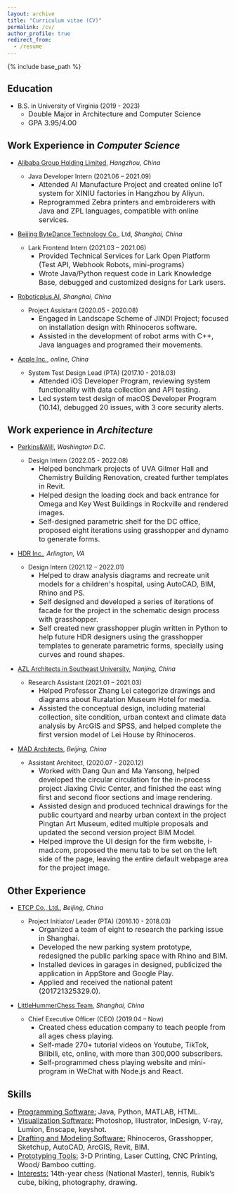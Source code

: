 ```yaml
---
layout: archive
title: "Curriculum vitae (CV)"
permalink: /cv/
author_profile: true
redirect_from:
  - /resume
---
```


{% include base_path %}

Education
---
* B.S. in University of Virginia (2019 - 2023)
  * <font size = 3>Double Major in Architecture and Computer Science</font>
  * <font size = 3>GPA 3.95/4.00</font> 

Work Experience in *Computer Science*
---
* <ins>Alibaba Group Holding Limited</ins>, *Hangzhou, China* 
  * Java Developer Intern (2021.06 – 2021.09)
    * <font size = 3>Attended AI Manufacture Project and created online IoT system for XINIU factories in Hangzhou by Aliyun.</font> 
    * <font size = 3>Reprogrammed Zebra printers and embroiderers with Java and ZPL languages, compatible with online services.</font>

* <ins>Beijing ByteDance Technology Co.</ins>, Ltd, *Shanghai, China* 
  * Lark Frontend Intern (2021.03 – 2021.06)
    * <font size = 3>Provided Technical Services for Lark Open Platform (Test API, Webhook Robots, mini-programs)</font> 
    * <font size = 3>Wrote Java/Python request code in Lark Knowledge Base, debugged and customized designs for Lark users.</font> 

* <ins>Roboticplus.AI</ins>, *Shanghai, China* 
  * Project Assistant (2020.05 - 2020.08)
    * <font size = 3>Engaged in Landscape Scheme of JINDI Project; focused on installation design with Rhinoceros software.</font> 
    * <font size = 3>Assisted in the development of robot arms with C++, Java languages and programed their movements.</font> 

* <ins>Apple Inc.</ins>, *online, China*
  * System Test Design Lead (PTA) (2017.10 - 2018.03)
    * <font size = 3>Attended iOS Developer Program, reviewing system functionality with data collection and API testing.</font> 
    * <font size = 3>Led system test design of macOS Developer Program (10.14), debugged 20 issues, with 3 core security alerts.</font> 


Work experience in *Architecture*
---
* <ins>Perkins&Will</ins>, *Washington D.C.*
  * Design Intern (2022.05 - 2022.08)
    * <font size = 3>Helped benchmark projects of UVA Gilmer Hall and Chemistry Building Renovation, created further templates in Revit.</font> 
    * <font size = 3>Helped design the loading dock and back entrance for Omega and Key West Buildings in Rockville and rendered images.</font> 
    * <font size = 3>Self-designed parametric shelf for the DC office, proposed eight iterations using grasshopper and dynamo to generate forms.</font> 

* <ins>HDR Inc.</ins>, *Arlington, VA* 
  * Design Intern (2021.12 – 2022.01)
    * <font size = 3>Helped to draw analysis diagrams and recreate unit models for a children's hospital, using AutoCAD, BIM, Rhino and PS.</font> 
    * <font size = 3>Self designed and developed a series of iterations of facade for the project in the schematic design process with grasshopper.</font> 
    * <font size = 3>Self created new grasshopper plugin written in Python to help future HDR designers using the grasshopper templates to generate parametric forms, specially using curves and round shapes.</font> 

* <ins>AZL Architects in Southeast University</ins>, *Nanjing, China*
  * Research Assistant (2021.01 – 2021.03)
    * <font size = 3>Helped Professor Zhang Lei categorize drawings and diagrams about Ruralation Museum Hotel for media.</font>                                                                                                                   
    * <font size = 3>Assisted the conceptual design, including material collection, site condition, urban context and climate data analysis by ArcGIS and SPSS, and helped complete the first version model of Lei House by Rhinoceros.</font> 

* <ins>MAD Architects</ins>, *Beijing, China*
  * Assistant Architect, (2020.07 - 2020.12)
    * <font size = 3>Worked with Dang Qun and Ma Yansong, helped developed the circular circulation for the in-process project Jiaxing Civic Center, and finished the east wing first and second floor sections and image rendering.</font> 
    * <font size = 3>Assisted design and produced technical drawings for the public courtyard and nearby urban context in the project Pingtan Art Museum, edited multiple proposals and updated the second version project BIM Model.</font> 
    * <font size = 3>Helped improve the UI design for the firm website, i-mad.com, proposed the menu tab to be set on the left side of the page, leaving the entire default webpage area for the project image.</font> 

Other Experience
---
* <ins>ETCP Co., Ltd.</ins>, *Beijing, China*
  * Project Initiator/ Leader (PTA) (2016.10 - 2018.03)
    * <font size = 3>Organized a team of eight to research the parking issue in Shanghai.</font> 
    * <font size = 3>Developed the new parking system prototype, redesigned the public parking space with Rhino and BIM.</font> 
    * <font size = 3>Installed devices in garages in designed, publicized the application in AppStore and Google Play.</font> 
    * <font size = 3>Applied and received the national patent (201721325329.0).</font> 

* <ins>LittleHummerChess Team</ins>, *Shanghai, China*
    * Chief Executive Officer (CEO) (2019.04 – Now)
      * <font size = 3>Created chess education company to teach people from all ages chess playing.</font> 
      * <font size = 3>Self-made 270+ tutorial videos on Youtube, TikTok, Bilibili, etc, online, with more than 300,000 subscribers.</font> 
      * <font size = 3>Self-programmed chess playing website and mini-program in WeChat with Node.js and React.</font> 

 
Skills
---
* <font size = 3><ins>Programming Software:</ins> Java, Python, MATLAB, HTML.</font>
* <font size = 3><ins>Visualization Software:</ins> Photoshop, Illustrator, InDesign, V-ray, Lumion, Enscape, keyshot.</font>
* <font size = 3><ins>Drafting and Modeling Software:</ins> Rhinoceros, Grasshopper, Sketchup, AutoCAD, ArcGIS, Revit, BIM.</font>
* <font size = 3><ins>Prototyping Tools:</ins> 3-D Printing, Laser Cutting, CNC Printing, Wood/ Bamboo cutting.</font>
* <font size = 3><ins>Interests:</ins> 14th-year chess (National Master), tennis, Rubik’s cube, biking, photography, drawing.


